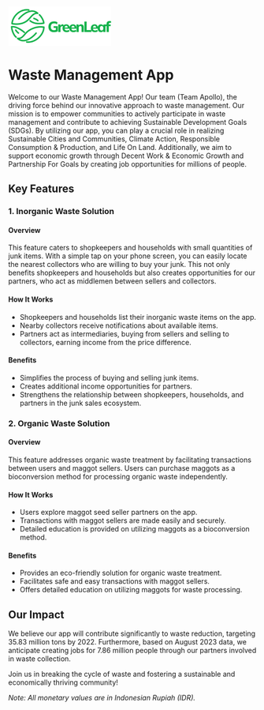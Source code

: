 ![Logo](https://github.com/fairuztsn/greenleaf/blob/main/assets/img/greenleaf_logo_2.png) 
# Waste Management App

Welcome to our Waste Management App! Our team (Team Apollo), the driving force behind our innovative approach to waste management. Our mission is to empower communities to actively participate in waste management and contribute to achieving Sustainable Development Goals (SDGs). By utilizing our app, you can play a crucial role in realizing Sustainable Cities and Communities, Climate Action, Responsible Consumption & Production, and Life On Land. Additionally, we aim to support economic growth through Decent Work & Economic Growth and Partnership For Goals by creating job opportunities for millions of people.

## Key Features

### 1. Inorganic Waste Solution

#### Overview
This feature caters to shopkeepers and households with small quantities of junk items. With a simple tap on your phone screen, you can easily locate the nearest collectors who are willing to buy your junk. This not only benefits shopkeepers and households but also creates opportunities for our partners, who act as middlemen between sellers and collectors.

#### How It Works
- Shopkeepers and households list their inorganic waste items on the app.
- Nearby collectors receive notifications about available items.
- Partners act as intermediaries, buying from sellers and selling to collectors, earning income from the price difference.

#### Benefits
- Simplifies the process of buying and selling junk items.
- Creates additional income opportunities for partners.
- Strengthens the relationship between shopkeepers, households, and partners in the junk sales ecosystem.

### 2. Organic Waste Solution

#### Overview
This feature addresses organic waste treatment by facilitating transactions between users and maggot sellers. Users can purchase maggots as a bioconversion method for processing organic waste independently.

#### How It Works
- Users explore maggot seed seller partners on the app.
- Transactions with maggot sellers are made easily and securely.
- Detailed education is provided on utilizing maggots as a bioconversion method.

#### Benefits
- Provides an eco-friendly solution for organic waste treatment.
- Facilitates safe and easy transactions with maggot sellers.
- Offers detailed education on utilizing maggots for waste processing.

## Our Impact

We believe our app will contribute significantly to waste reduction, targeting 35.83 million tons by 2022. Furthermore, based on August 2023 data, we anticipate creating jobs for 7.86 million people through our partners involved in waste collection.

Join us in breaking the cycle of waste and fostering a sustainable and economically thriving community!

*Note: All monetary values are in Indonesian Rupiah (IDR).*
